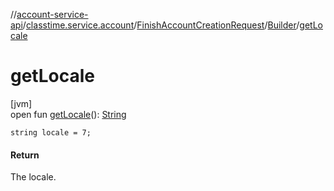 //[account-service-api](../../../../index.md)/[classtime.service.account](../../index.md)/[FinishAccountCreationRequest](../index.md)/[Builder](index.md)/[getLocale](get-locale.md)

# getLocale

[jvm]\
open fun [getLocale](get-locale.md)(): [String](https://docs.oracle.com/javase/8/docs/api/java/lang/String.html)

`string locale = 7;`

#### Return

The locale.
